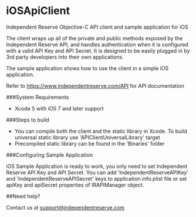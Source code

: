iOSApiClient
============

Independent Reserve Objective-C API client and sample application for iOS

The client wraps up all of the private and public methods exposed by the Independent Reserve API, and handles authentication when it is configured with a valid API Key and API Secret.
It is designed to be easily plugged in by 3rd party developers into their own applications.

The sample application shows how to use the client in a simple iOS application.

Refer to https://www.independentreserve.com/API  for API documentation

###System Requirements

* Xcode 5 with iOS 7 and later support

###Steps to build

* You can compile both the client and the static library in Xcode. To build universal static library use 'APIClientUniversalLibrary' target
* Precompiled static library can be found in the 'Binaries' folder

###Configuring Sample Application

iOS Sample Application is ready to work, you only need to set Independent Reserve API Key and API Secret. You can add 'IndependentReserveAPIKey' and 'IndependentReserveAPISecret' keys to application info.plist file or set apiKey and apiSecret properties of IRAPIManager object.

##Need help?

Contact us at support@independentreserve.com
